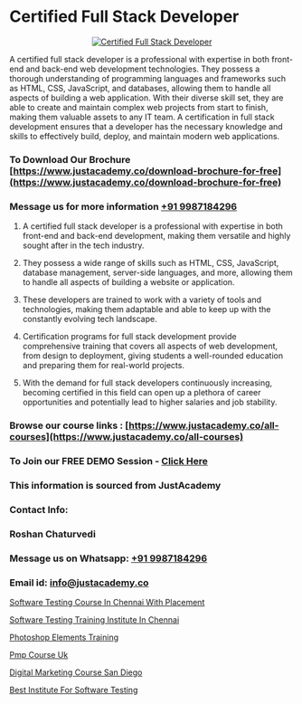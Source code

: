 # Certified Full Stack Developer

<p align="center">
  <a href="https://justacademy.co/program-detail/full-stack-web-development">
    <img src="https://justacademy.co/storage2/program_images/1704700371.webp" alt="Certified Full Stack Developer">
  </a>
</p>


A certified full stack developer is a professional with expertise in both front-end and back-end web development technologies. They possess a thorough understanding of programming languages and frameworks such as HTML, CSS, JavaScript, and databases, allowing them to handle all aspects of building a web application. With their diverse skill set, they are able to create and maintain complex web projects from start to finish, making them valuable assets to any IT team. A certification in full stack development ensures that a developer has the necessary knowledge and skills to effectively build, deploy, and maintain modern web applications. 

### To Download Our Brochure [https://www.justacademy.co/download-brochure-for-free](https://www.justacademy.co/download-brochure-for-free)
### Message us for more information [+91 9987184296](https://api.whatsapp.com/send?phone=919987184296)
1) A certified full stack developer is a professional with expertise in both front-end and back-end development, making them versatile and highly sought after in the tech industry.

2) They possess a wide range of skills such as HTML, CSS, JavaScript, database management, server-side languages, and more, allowing them to handle all aspects of building a website or application.

3) These developers are trained to work with a variety of tools and technologies, making them adaptable and able to keep up with the constantly evolving tech landscape.

4) Certification programs for full stack development provide comprehensive training that covers all aspects of web development, from design to deployment, giving students a well-rounded education and preparing them for real-world projects.

5) With the demand for full stack developers continuously increasing, becoming certified in this field can open up a plethora of career opportunities and potentially lead to higher salaries and job stability.

### Browse our course links : [https://www.justacademy.co/all-courses](https://www.justacademy.co/all-courses) 
### To Join our FREE DEMO Session - [Click Here](https://www.justacademy.co/register-for-course-demo)


### This information is sourced from JustAcademy
### Contact Info:
### Roshan Chaturvedi
### Message us on Whatsapp: [+91 9987184296](https://api.whatsapp.com/send?phone=919987184296)
### Email id: [info@justacademy.co](mailto:info@justacademy.co)
                
[Software Testing Course In Chennai With Placement](https://www.linkedin.com/pulse/software-testing-course-chennai-placement-justacademy-sunnyvale-ynv2c?trackingId=jRAKq5hKqhbN5%2B0TtYwOzA%3D%3D&lipi=urn%3Ali%3Apage%3Ad_flagship3_company_admin%3BY8luX3FqRoKvysGk6zzShw%3D%3D)

[Software Testing Training Institute In Chennai](https://www.linkedin.com/pulse/software-testing-training-institute-chennai-justacademy-delhi-niokc/)

[Photoshop Elements Training](https://medium.com/@AkashSingh2052/photoshop-elements-training-c584b974b1c5)

[Pmp Course Uk](https://medium.com/@kumarishimmi99/pmp-course-uk-68f884667c06)

[Digital Marketing Course San Diego](https://justacademyin.github.io/Articles/Digital-Marketing-Course-San-Diego)

[Best Institute For Software Testing](https://justacademyin.github.io/justacademy/best-institute-for-software-testing)

